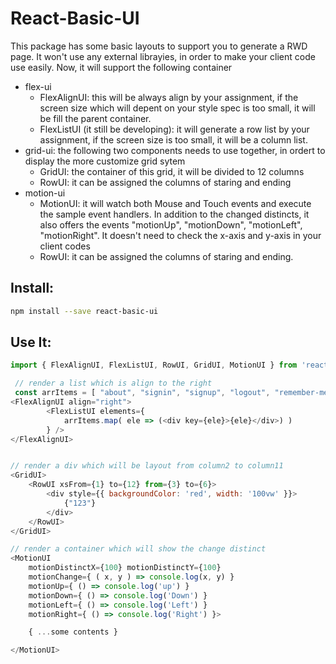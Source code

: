 # React-Basic-UI

This package has some basic layouts to support you to generate a RWD page.
It won't use any external librayies, in order to make your client code use easily.
Now, it will support the following container

  - flex-ui
    - FlexAlignUI: this will be always align by your assignment, if the screen size which will depent on your style spec is too small, it will be fill the parent container.  
    - FlexListUI (it still be developing): it will generate a row list by your assignment, if the screen size is too small, it will be a column list.
  - grid-ui: the following two components needs to use together, in ordert to display the more customize grid sytem
      - GridUI: the container of this grid, it will be divided to 12 columns
      - RowUI: it can be assigned the columns of staring and ending
  - motion-ui
      - MotionUI: it will watch both Mouse and Touch events and execute the sample event handlers. In addition to the changed distincts, it also offers the events "motionUp", "motionDown", "motionLeft", "motionRight". It doesn't need to check the x-axis and y-axis in your client codes
      - RowUI: it can be assigned the columns of staring and ending.

## Install:

```sh 
npm install --save react-basic-ui
```

## Use It:

```js
import { FlexAlignUI, FlexListUI, RowUI, GridUI, MotionUI } from 'react-basic-ui'

 // render a list which is align to the right
 const arrItems = [ "about", "signin", "signup", "logout", "remember-me", "happy-ending" ]
<FlexAlignUI align="right">
        <FlexListUI elements={
            arrItems.map( ele => (<div key={ele}>{ele}</div>) )
        } />
</FlexAlignUI>


// render a div which will be layout from column2 to column11
<GridUI>
    <RowUI xsFrom={1} to={12} from={3} to={6}>
        <div style={{ backgroundColor: 'red', width: '100vw' }}>
            {"123"}
        </div>
    </RowUI>
</GridUI>

// render a container which will show the change distinct
<MotionUI 
    motionDistinctX={100} motionDistinctY={100}  
    motionChange={ ( x, y ) => console.log(x, y) } 
    motionUp={ () => console.log('up') } 
    motionDown={ () => console.log('Down') } 
    motionLeft={ () => console.log('Left') } 
    motionRight={ () => console.log('Right') }>

    { ...some contents }

</MotionUI>

```